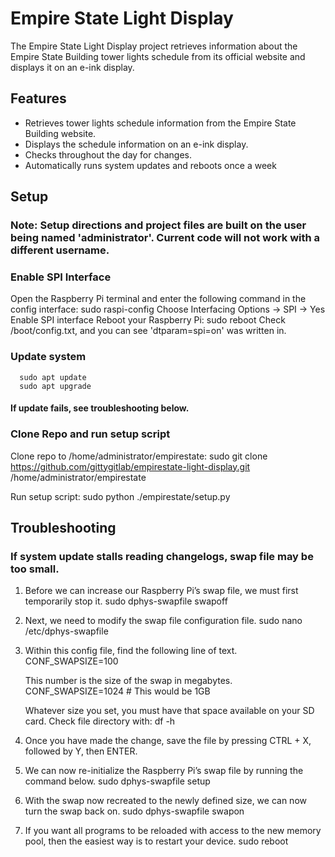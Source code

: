 # Empire State Light Display

The Empire State Light Display project retrieves information about the Empire State Building tower lights schedule from its official website and displays it on an e-ink display.

## Features

- Retrieves tower lights schedule information from the Empire State Building website.
- Displays the schedule information on an e-ink display.
- Checks throughout the day for changes.
- Automatically runs system updates and reboots once a week

## Setup
### Note: Setup directions and project files are built on the user being named 'administrator'. Current code will not work with a different username.
### Enable SPI Interface
Open the Raspberry Pi terminal and enter the following command in the config interface:
	  sudo raspi-config
Choose Interfacing Options -> SPI -> Yes Enable SPI interface
Reboot your Raspberry Pi:
	  sudo reboot
Check /boot/config.txt, and you can see 'dtparam=spi=on' was written in.

### Update system
      sudo apt update
	  sudo apt upgrade
#### If update fails, see troubleshooting below.

### Clone Repo and run setup script
Clone repo to /home/administrator/empirestate: 
	  sudo git clone https://github.com/gittygitlab/empirestate-light-display.git /home/administrator/empirestate
    
Run setup script: 
	  sudo python ./empirestate/setup.py
    


## Troubleshooting
### If system update stalls reading changelogs, swap file may be too small.
1. Before we can increase our Raspberry Pi’s swap file, we must first temporarily stop it.
	  sudo dphys-swapfile swapoff

2. Next, we need to modify the swap file configuration file.
	  sudo nano /etc/dphys-swapfile

3. Within this config file, find the following line of text.
	CONF_SWAPSIZE=100

	This number is the size of the swap in megabytes.
	CONF_SWAPSIZE=1024  # This would be 1GB

	Whatever size you set, you must have that space available on your SD card. Check file directory with:
   	df -h 

5. Once you have made the change, save the file by pressing CTRL + X, followed by Y, then ENTER.

6. We can now re-initialize the Raspberry Pi’s swap file by running the command below.
	  sudo dphys-swapfile setup

7. With the swap now recreated to the newly defined size, we can now turn the swap back on.
	  sudo dphys-swapfile swapon

8. If you want all programs to be reloaded with access to the new memory pool, then the easiest way is to restart your device.
	  sudo reboot
